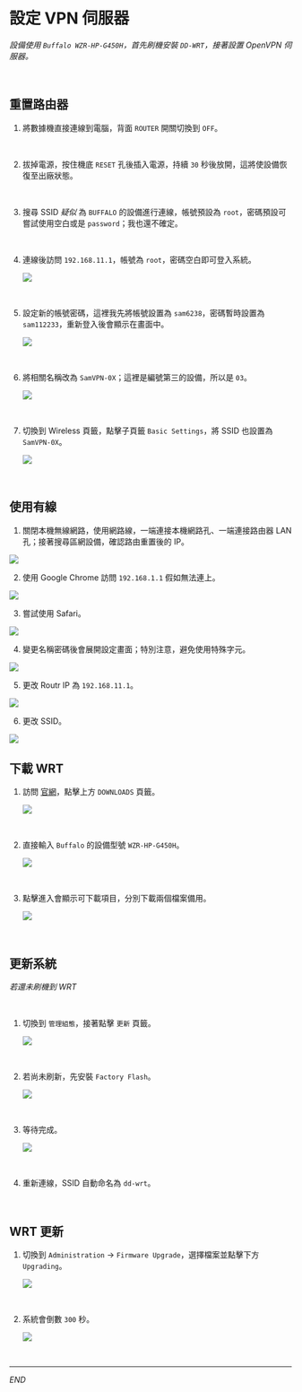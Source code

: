 # 設定 VPN 伺服器

_設備使用 `Buffalo WZR-HP-G450H`，首先刷機安裝 `DD-WRT`，接著設置 OpenVPN 伺服器。_

<br>

## 重置路由器

1. 將數據機直接連線到電腦，背面 `ROUTER` 開關切換到 `OFF`。

<br>

2. 拔掉電源，按住機底 `RESET` 孔後插入電源，持續 `30` 秒後放開，這將使設備恢復至出廠狀態。

<br>

3. 搜尋 SSID _疑似_ 為 `BUFFALO` 的設備進行連線，帳號預設為 `root`，密碼預設可嘗試使用空白或是 `password`；我也還不確定。

<br>

4. 連線後訪問 `192.168.11.1`，帳號為 `root`，密碼空白即可登入系統。

    ![](images/img_11.png)

<br>

5. 設定新的帳號密碼，這裡我先將帳號設置為 `sam6238`，密碼暫時設置為 `sam112233`，重新登入後會顯示在畫面中。

    ![](images/img_15.png)

<br>

6. 將相關名稱改為 `SamVPN-0X`；這裡是編號第三的設備，所以是 `03`。

    ![](images/img_16.png)

<br>

7. 切換到 Wireless 頁籤，點擊子頁籤 `Basic Settings`，將 SSID 也設置為 `SamVPN-0X`。

    ![](images/img_17.png)

<br>

## 使用有線

1. 關閉本機無線網路，使用網路線，一端連接本機網路孔、一端連接路由器 LAN 孔；接著搜尋區網設備，確認路由重置後的 IP。

![](images/img_38.png)

2. 使用 Google Chrome 訪問 `192.168.1.1` 假如無法連上。

![](images/img_39.png)

3. 嘗試使用 Safari。

![](images/img_40.png)

4. 變更名稱密碼後會展開設定畫面；特別注意，避免使用特殊字元。

![](images/img_41.png)

5. 更改 Routr IP 為 `192.168.11.1`。

![](images/img_42.png)

6. 更改 SSID。

![](images/img_43.png)

## 下載 WRT

1. 訪問 [官網](https://dd-wrt.com/)，點擊上方 `DOWNLOADS` 頁籤。

    ![](images/img_08.png)

<br>

2. 直接輸入 `Buffalo` 的設備型號 `WZR-HP-G450H`。

    ![](images/img_09.png)

<br>

3. 點擊進入會顯示可下載項目，分別下載兩個檔案備用。

    ![](images/img_10.png)

<br>

## 更新系統

_若還未刷機到 WRT_

<br>

1. 切換到 `管理組態`，接著點擊 `更新` 頁籤。

    ![](images/img_12.png)

<br>

2. 若尚未刷新，先安裝 `Factory Flash`。

    ![](images/img_13.png)

<br>

3. 等待完成。

    ![](images/img_14.png)

<br>

4. 重新連線，SSID 自動命名為 `dd-wrt`。

<br>

## WRT 更新

1. 切換到 `Administration` -> `Firmware Upgrade`，選擇檔案並點擊下方 `Upgrading`。

    ![](images/img_18.png)

<br>

2. 系統會倒數 `300` 秒。

    ![](images/img_19.png)

<br>

___

_END_